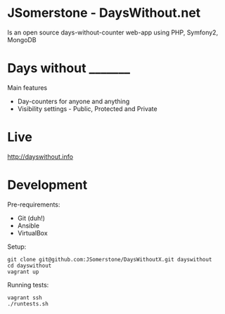 JSomerstone - DaysWithout.net
==========================

Is an open source days-without-counter web-app using PHP, Symfony2, MongoDB

# Days without _______

Main features
* Day-counters for anyone and anything
* Visibility settings - Public, Protected and Private

Live
==========
http://dayswithout.info

Development
===========
Pre-requirements:
* Git (duh!)
* Ansible
* VirtualBox

Setup:
```
git clone git@github.com:JSomerstone/DaysWithoutX.git dayswithout
cd dayswithout
vagrant up
```
Running tests:
```
vagrant ssh
./runtests.sh
```
